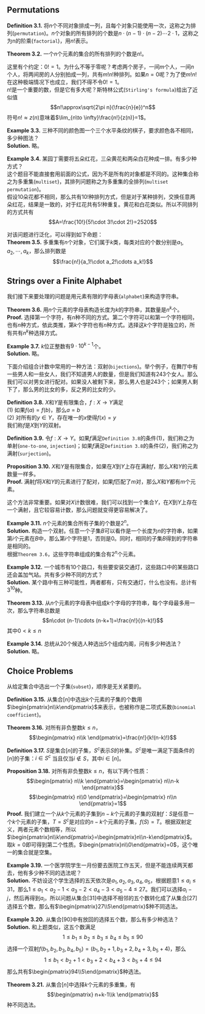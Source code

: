 ## Permutations
**Definition 3.1.** 将$n$个不同对象排成一列，且每个对象只能使用一次，这称之为排列(`permutation`)。$n$个对象的所有排列的个数是$n\cdot(n-1)\cdot(n-2)\cdots 2\cdot 1$，这称之为n的阶乘(`factorial`)，用$n!$表示。

**Theorem 3.2.** 一个$n$个元素的集合的所有排列的个数是$n!$。

这里有个约定：$0!=1$。为什么不等于零呢？考虑两个房子，一间$m$个人，一间$n$个人，将两间房的人分别拍成一列，共有$m!n!$种排列。如果$n=0$呢？为了使$m!n!$在这种极端情况下也成立，我们不得不令$0!=1$。  
$n!$是一个重要的数，但是它有多大呢？斯特林公式(`Stirling's formula`)给出了近似值
$$n!\approx\sqrt{2\pi n}(\frac{n}{e})^n$$
符号$n!\approx z(n)$意味着$\lim_{n\to \infty}\frac{n!}{z(n)}=1$。

**Example 3.3.** 三种不同的颜色图一个三个水平条纹的棋子，要求颜色各不相同，多少种图法？  
**Solution.** 略。

**Example 3.4.** 某园丁需要将五朵红花，三朵黄花和两朵白花种成一排。有多少种方式？  
这个题目不能直接套用前面的公式，因为不是所有的对象都是不同的。这种集合称之为多重集(`multiset`)，其排列问题称之为多重集的全排列(`multiset permutation`)。  
假设10朵花都不相同，那么共有$10!$种排列方式，但是对于某种排列，交换任意两朵红花，结果是一致的，对于红花共有$5!$种重复。黄花和白花类似。所以不同排列的方式共有
$$A=\frac{10!}{5!\cdot 3!\cdot 2!}=2520$$

对该问题进行泛化，可以得到如下命题：  
**Theorem 3.5.** 多重集有$n$个对象，它们属于$k$类，每类对应的个数分别是$a_1,a_2,\cdots,a_k$，那么排列数是
$$\frac{n!}{a_1!\cdot a_2!\cdots a_k!}$$

## Strings over a Finite Alphabet
我们接下来要处理的问题是用元素有限的字母表(`alphabet`)来构造字符串。

**Theorem 3.6.** 用$n$个元素的字母表构造长度为$k$的字符串，其数量是$n^k$个。  
**Proof.** 选择第一个字符，有$n$种不同的方式。第二个字符可以和第一个字符相同，也有$n$种方式，依此类推，第$k$个字符也有$n$种方式。选择这$k$个字符是独立的，所有共有$n^k$种选择方式。

**Example 3.7.** $k$位正整数有$9\cdot 10^{k-1}$个。  
**Solution.** 略。

下面介绍组合计数中常用的一种方法：双射(`bijections`)。举个例子，在舞厅中有一些男人和一些女人，我们不知道男人的数量，但是我们知道有243个女人。那么我们可以对男女进行配对。如果没人被剩下来，那么男人也是243个；如果男人剩下了，那么男的比女的多，反之男的比女的少。

**Definition 3.8.** $X$和$Y$是有限集合，$f:X\to Y$满足  
(1) 如果$f(a)=f(b)$，那么$a=b$  
(2) 对所有的$y\in Y$，存在唯一的$x$使得$f(x)=y$  
我们称$f$是$X$到$Y$的双射。

**Definition 3.9.** 令$f:X\to Y$。如果$f$满足`Definition 3.8`的条件(1)，我们称之为单射(`one-to-one`, `injection`)；如果$f$满足`Definition 3.8`的条件(2)，我们称之为满射(`surjection`)。

**Proposition 3.10.** $X$和$Y$是有限集合，如果在$X$到$Y$上存在满射$f$，那么$X$和$Y$的元素数量一样多。  
**Proof.** 满射$f$将$X$和$Y$的元素进行了配对，如果$f$匹配了$m$对，那么$X$和$Y$都有$m$个元素。

这个方法非常重要。如果对$X$计数很难，我们可以找到一个集合$Y$，在$X$到$Y$上存在一个满射，且它较容易计数，那么问题就变得更容易解决了。

**Example 3.11.** $n$个元素的集合所有子集的个数是$2^n$。  
**Solution.** 构造一个双射。任意一个子集$B$可以看作是一个长度为$n$的字符串，如果第$i$个元素在$B$中，那么第$i$个字符是1，否则是0。同时，相同的子集$B$得到的字符串是相同的。  
根据`Theorem 3.6`，这些字符串组成的集合有$2^n$个元素。

**Example 3.12.** 一个城市有10个路口，有些要安装交通灯，这些路口中的某些路口还会盖加气站。共有多少种不同的方式？  
**Solution.** 某个路中有三种可能性，两者都有，只有交通灯，什么也没有。总计有$3^10$种。

**Theorem 3.13.** 从$n$个元素的字母表中组成$k$个字母的字符串，每个字母最多用一次，那么字符串总数是
$$n\cdot (n-1)\cdots (n-k+1)=\frac{n!}{(n-k)!}$$
其中$0<k\leq n$

**Example 3.14.** 总统从20个候选人种选出5个组成内阁，问有多少种选法？  
**Solution.** 略。

## Choice Problems
从给定集合中选出一个子集(`subset`)，顺序是无关紧要的。

**Definition 3.15.** 从集合$[n]$中选出$k$个元素的子集的个数用$\begin{pmatrix}n\\k\end{pmatrix}$来表示，也被称作是二项式系数(`binomial coefficient`)。

**Theorem 3.16.** 对所有非负整数$k\leq n$，
$$\begin{pmatrix}
n\\k
\end{pmatrix}=\frac{n!}{k!(n-k)!}$$

**Definition 3.17.** $S$是集合$[n]$的子集，$S^c$表示$S$的补集。$S^c$是唯一满足下面条件的$[n]$的子集：$i\in S^c$ 当且仅当$i\not\in S$，其中$i\in [n]$。

**Proposition 3.18.** 对所有非负整数$k\leq n$，有以下两个性质：
$$\begin{pmatrix}
n\\k
\end{pmatrix}=\begin{pmatrix}
n\\n-k
\end{pmatrix}$$
$$\begin{pmatrix}
n\\0
\end{pmatrix}=\begin{pmatrix}
n\\n
\end{pmatrix}=1$$
**Proof.** 我们建立一个从$k$个元素的子集到$n-k$个元素的子集的双射$f$：$S$是任意一个$k$个元素的子集，$T=S^c$是对应的$n-k$个元素的子集，$f(S)=T$。根据双射定义，两者元素个数相等，所以$\begin{pmatrix}n\\k\end{pmatrix}=\begin{pmatrix}n\\n-k\end{pmatrix}$。  
取$k=0$即可得到第二个性质。$\begin{pmatrix}n\\0\end{pmatrix}=0$，这个唯一的集合就是空集。

**Example 3.19.** 一个医学院学生一月份要去医院工作五天，但是不能连续两天都去，他有多少种不同的选法呢？  
**Solution.** 不妨设这个学生选择的五天依次是$a_1,a_2,a_3,a_4,a_5$，根据题意$1\leq a_i\leq 31$，那么$1\leq a_1 <a_2-1<a_3-2<a_4-3<a_5-4\leq 27$。我们可以选择$a_i-j$，然后再得到$a_i$，所以问题从集合$[31]$中选择不相邻的五个数转化成了从集合$[27]$选择五个数，那么有$\begin{pmatrix}27\\5\end{pmatrix}$种不同选法。

**Example 3.20.** 从集合$[90]$中有放回的选择五个数，那么有多少种选法？  
**Solution.** 和上题类似，这五个数满足
$$1\leq b_1\leq b_2\leq b_3\leq b_4\leq b_5\leq 90$$
选择一个双射$f(b_1,b_2,b_3,b_4,b_5)=(b_1,b_2+1,b_3+2,b_4+3,b_5+4)$，那么
$$1\leq b_1< b_2+1< b_3+2< b_4+3< b_5+4\leq 94$$
那么共有$\begin{pmatrix}94\\5\end{pmatrix}$种选法。

**Theorem 3.21.** 从集合$[n]$中选择$k$个元素的多重集，有
$$\begin{pmatrix}
n+k-1\\k
\end{pmatrix}$$
种不同选法。
